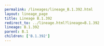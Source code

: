 ```yaml
---
permalink: /lineages/lineage_B.1.392.html
layout: lineage_page
title: Lineage B.1.392
redirect_to: ../lineage.html?lineage=B.1.392
lineage: B.1.392
parent: B.1
children: ['B.1.392']
---
```


